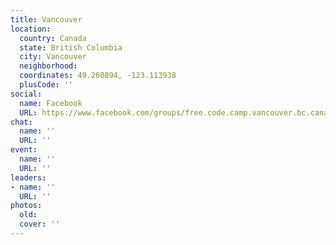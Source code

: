 ```yaml
---
title: Vancouver
location:
  country: Canada
  state: British Columbia
  city: Vancouver
  neighborhood: 
  coordinates: 49.260894, -123.113938
  plusCode: ''
social:
  name: Facebook
  URL: https://www.facebook.com/groups/free.code.camp.vancouver.bc.canada
chat:
  name: ''
  URL: ''
event:
  name: ''
  URL: ''
leaders:
- name: ''
  URL: ''
photos:
  old: 
  cover: ''
---
```

